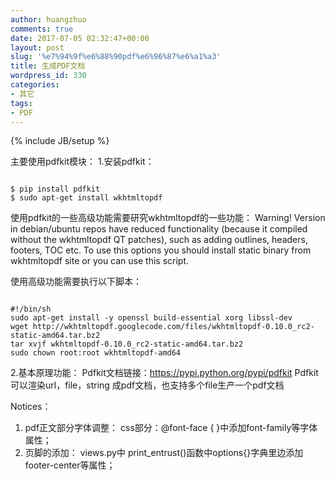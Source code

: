 ```yaml
---
author: huangzhuo
comments: true
date: 2017-07-05 02:32:47+00:00
layout: post
slug: '%e7%94%9f%e6%88%90pdf%e6%96%87%e6%a1%a3'
title: 生成PDF文档
wordpress_id: 330
categories:
- 其它
tags:
- PDF
---
```

{% include JB/setup %}

主要使用pdfkit模块：
1.安装pdfkit：

```

$ pip install pdfkit
$ sudo apt-get install wkhtmltopdf

```



使用pdfkit的一些高级功能需要研究wkhtmltopdf的一些功能：
Warning! Version in debian/ubuntu repos have reduced functionality (because it compiled without the wkhtmltopdf QT patches), such as adding outlines, headers, footers, TOC etc. To use this options you should install static binary from wkhtmltopdf site or you can use this script.

使用高级功能需要执行以下脚本：

```

#!/bin/sh
sudo apt-get install -y openssl build-essential xorg libssl-dev
wget http://wkhtmltopdf.googlecode.com/files/wkhtmltopdf-0.10.0_rc2-static-amd64.tar.bz2
tar xvjf wkhtmltopdf-0.10.0_rc2-static-amd64.tar.bz2
sudo chown root:root wkhtmltopdf-amd64

```


2.基本原理功能：
Pdfkit文档链接：https://pypi.python.org/pypi/pdfkit
Pdfkit可以渲染url，file，string 成pdf文档，也支持多个file生产一个pdf文档

Notices：
1. pdf正文部分字体调整： css部分：@font-face {	}中添加font-family等字体属性；
2. 页脚的添加： views.py中 print_entrust()函数中options{}字典里边添加footer-center等属性；


